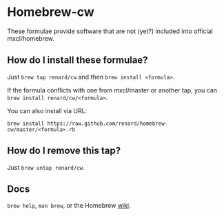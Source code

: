 Homebrew-cw
===========
These formulae provide software that are not (yet?) included into official mxcl/homebrew.

How do I install these formulae?
--------------------------------
Just `brew tap renard/cw` and then `brew install <formula>`.

If the formula conflicts with one from mxcl/master or another tap, you can `brew install renard/cw/<formula>`.

You can also install via URL:

```
brew install https://raw.github.com/renard/homebrew-cw/master/<formula>.rb
```

How do I remove this tap?
-------------------------
Just `brew untap renard/cw`.


Docs
----
`brew help`, `man brew`, or the Homebrew [wiki][].

[wiki]:http://wiki.github.com/mxcl/homebrew